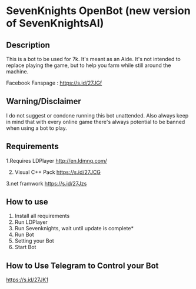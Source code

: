 # SevenKnights OpenBot (new version of SevenKnightsAI)
## Description
This is a bot to be used for 7k. It's meant as an Aide. It's not intended to replace playing the game, but to help you farm while still around the machine.

Facebook Fanspage : https://s.id/27JGf


## Warning/Disclaimer
I do not suggest or condone running this bot unattended.
Also always keep in mind that with every online game there's always potential to be banned when using a bot to play.
 
## Requirements
1.Requires LDPlayer
 http://en.ldmnq.com/

2. Visual C++ Pack
 https://s.id/27JCG

3.net framwork
 https://s.id/27Jzs

## How to use
1. Install all requirements
2. Run LDPlayer
3. Run Sevenknights, wait until update is complete*
4. Run Bot
5. Setting your Bot
6. Start Bot

## How to Use Telegram to Control your Bot
 https://s.id/27JK1
